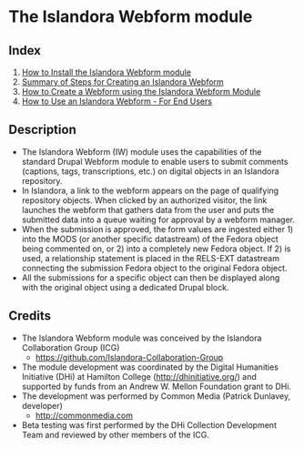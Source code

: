# The Islandora Webform module

## Index

1. [How to Install the Islandora Webform module](https://github.com/Islandora-Collaboration-Group/icg_information/blob/master/how_to_documentation/help_with_icg_webform_installation.md)
2. [Summary of Steps for Creating an Islandora Webform](https://github.com/Islandora-Collaboration-Group/icg_information/blob/master/how_to_documentation/help_with_icg_webform_steps.md)
3. [How to Create a Webform using the Islandora Webform Module](https://github.com/Islandora-Collaboration-Group/icg_information/blob/master/how_to_documentation/help_with_icg_webform_creation.md)
4. [How to Use an Islandora Webform - For End Users](https://github.com/Islandora-Collaboration-Group/icg_information/blob/master/how_to_documentation/help_with_icg_webform_for_users.md)

## Description

* The Islandora Webform (IW) module uses the capabilities of the standard Drupal Webform module to enable users to submit comments (captions, tags, transcriptions, etc.) on digital objects in an Islandora repository.
* In Islandora, a link to the webform appears on the page of qualifying repository objects. When clicked by an authorized visitor, the link launches the webform that gathers data from the user and puts the submitted data into a queue waiting for approval by a webform manager.
* When the submission is approved, the form values are ingested either 1) into the MODS (or another specific datastream) of the Fedora object being commented on, or 2) into a completely new Fedora object. If 2) is used, a relationship statement is placed in the RELS-EXT datastream connecting the submission Fedora object to the original Fedora object.
* All the submissions for a specific object can then be displayed along with the original object using a dedicated Drupal block.

## Credits

* The Islandora Webform module was conceived by the Islandora Collaboration Group (ICG)
  * https://github.com/Islandora-Collaboration-Group
* The module development was coordinated by the Digital Humanities Initiative (DHi) at Hamilton College (http://dhinitiative.org/) and supported by funds from an Andrew W. Mellon Foundation grant to DHi.
* The development was performed by Common Media (Patrick Dunlavey, developer)
  * http://commonmedia.com
* Beta testing was first performed by the DHi Collection Development Team and reviewed by other members of the ICG.
